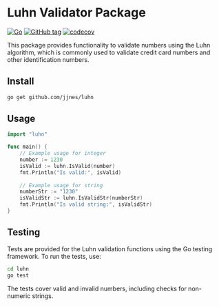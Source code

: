# Luhn Validator Package
[![Go](https://github.com/jjnes/luhn/actions/workflows/go.yml/badge.svg)](https://github.com/jjnes/luhn/actions)
[![GitHub tag](https://img.shields.io/github/v/tag/jjnes/luhn?label=version&sort=semver)](https://github.com/jjnes/luhn/tags)
[![codecov](https://codecov.io/gh/jjnes/luhn/branch/main/graph/badge.svg)](https://codecov.io/gh/jjnes/luhn)

This package provides functionality to validate numbers using the Luhn algorithm, which is commonly used to validate credit card numbers and other identification numbers.

## Install

```bash
go get github.com/jjnes/luhn
```

## Usage

```go
import "luhn"

func main() {
    // Example usage for integer
    number := 1230
    isValid := luhn.IsValid(number)
    fmt.Println("Is valid:", isValid)
    
    // Example usage for string
    numberStr := "1230"
    isValidStr := luhn.IsValidStr(numberStr)
    fmt.Println("Is valid string:", isValidStr)
}
```

## Testing

Tests are provided for the Luhn validation functions using the Go testing framework. To run the tests, use:

```sh
cd luhn
go test
```

The tests cover valid and invalid numbers, including checks for non-numeric strings.